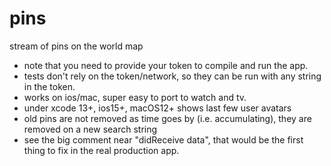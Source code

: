 # pins
stream of pins on the world map

- note that you need to provide your token to compile and run the app.
- tests don't rely on the token/network, so they can be run with any string in the token.
- works on ios/mac, super easy to port to watch and tv.
- under xcode 13+, ios15+, macOS12+ shows last few user avatars
- old pins are not removed as time goes by (i.e. accumulating), they are removed on a new search string
- see the big comment near "didReceive data", that would be the first thing to fix in the real production app.
